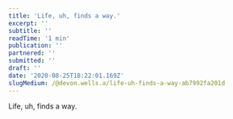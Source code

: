 ```yaml
---
title: 'Life, uh, finds a way.'
excerpt: ''
subtitle: ''
readTime: '1 min'
publication: ''
partnered: ''
submitted: ''
draft: ''
date: '2020-08-25T18:22:01.169Z'
slugMedium: /@devon.wells.a/life-uh-finds-a-way-ab7992fa201d
---
```


Life, uh, finds a way.